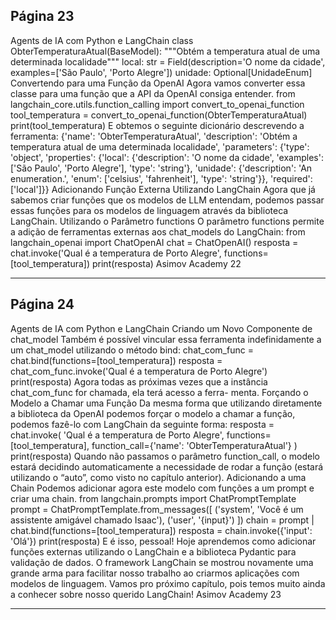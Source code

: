 ## Página 23

Agents de IA com Python e LangChain
class ObterTemperaturaAtual(BaseModel):
"""Obtém a temperatura atual de uma determinada localidade"""
local: str = Field(description='O nome da cidade', examples=['São Paulo', 'Porto Alegre'])
unidade: Optional[UnidadeEnum]
Convertendo para uma Função da OpenAI
Agora vamos converter essa classe para uma função que a API da OpenAI consiga entender.
from langchain_core.utils.function_calling import convert_to_openai_function
tool_temperatura = convert_to_openai_function(ObterTemperaturaAtual)
print(tool_temperatura)
E obtemos o seguinte dicionário descrevendo a ferramenta:
{'name': 'ObterTemperaturaAtual',
'description': 'Obtém a temperatura atual de uma determinada localidade',
'parameters': {'type': 'object',
'properties': {'local': {'description': 'O nome da cidade',
'examples': ['São Paulo', 'Porto Alegre'],
'type': 'string'},
'unidade': {'description': 'An enumeration.',
'enum': ['celsius', 'fahrenheit'],
'type': 'string'}},
'required': ['local']}}
Adicionando Função Externa Utilizando LangChain
Agora que já sabemos criar funções que os modelos de LLM entendam, podemos passar essas funções
para os modelos de linguagem através da biblioteca LangChain.
Utilizando o Parâmetro functions
O parâmetro functions permite a adição de ferramentas externas aos chat_models do LangChain:
from langchain_openai import ChatOpenAI
chat = ChatOpenAI()
resposta = chat.invoke('Qual é a temperatura de Porto Alegre', functions=[tool_temperatura])
print(resposta)
Asimov Academy
22


---
## Página 24

Agents de IA com Python e LangChain
Criando um Novo Componente de chat_model
Também é possível vincular essa ferramenta indefinidamente a um chat_model utilizando o método
bind:
chat_com_func = chat.bind(functions=[tool_temperatura])
resposta = chat_com_func.invoke('Qual é a temperatura de Porto Alegre')
print(resposta)
Agora todas as próximas vezes que a instância chat_com_func for chamada, ela terá acesso a ferra-
menta.
Forçando o Modelo a Chamar uma Função
Da mesma forma que utilizando diretamente a biblioteca da OpenAI podemos forçar o modelo a
chamar a função, podemos fazê-lo com LangChain da seguinte forma:
resposta = chat.invoke(
'Qual é a temperatura de Porto Alegre',
functions=[tool_temperatura],
function_call={'name': 'ObterTemperaturaAtual'}
)
print(resposta)
Quando não passamos o parâmetro function_call, o modelo estará decidindo automaticamente a
necessidade de rodar a função (estará utilizando o “auto”, como visto no capítulo anterior).
Adicionando a uma Chain
Podemos adicionar agora este modelo com funções a um prompt e criar uma chain.
from langchain.prompts import ChatPromptTemplate
prompt = ChatPromptTemplate.from_messages([
('system', 'Você é um assistente amigável chamado Isaac'),
('user', '{input}')
])
chain = prompt | chat.bind(functions=[tool_temperatura])
resposta = chain.invoke({'input': 'Olá'})
print(resposta)
E é isso, pessoal! Hoje aprendemos como adicionar funções externas utilizando o LangChain e a
biblioteca Pydantic para validação de dados. O framework LangChain se mostrou novamente uma
grande arma para facilitar nosso trabalho ao criarmos aplicações com modelos de linguagem. Vamos
pro próximo capítulo, pois temos muito ainda a conhecer sobre nosso querido LangChain!
Asimov Academy
23


---
